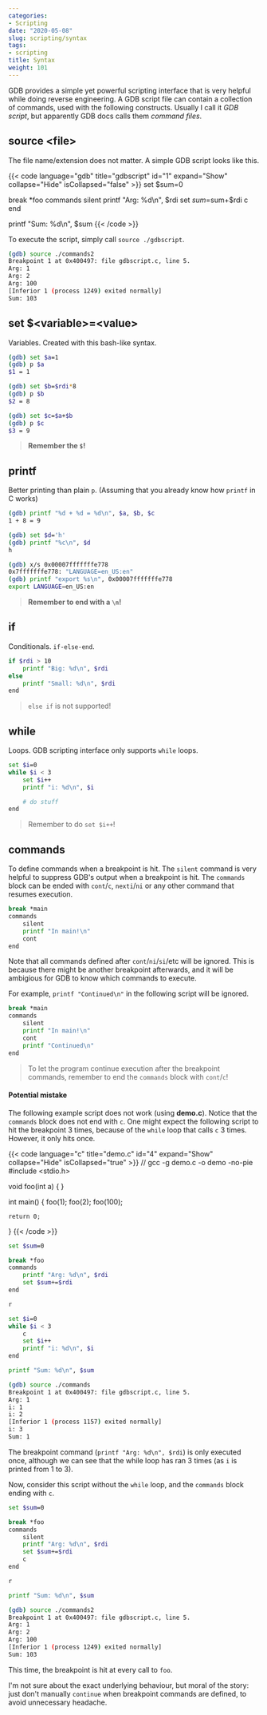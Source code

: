 ```yaml
---
categories:
- Scripting
date: "2020-05-08"
slug: scripting/syntax
tags:
- scripting
title: Syntax
weight: 101
---
```


GDB provides a simple yet powerful scripting interface that is very helpful while doing reverse engineering. A GDB script file can contain a collection of commands, used with the following constructs. Usually I call it *GDB script*, but apparently GDB docs calls them *command files*.

## source \<file>

The file name/extension does not matter. A simple GDB script looks like this.

{{< code language="gdb" title="gdbscript" id="1" expand="Show" collapse="Hide" isCollapsed="false" >}}
set $sum=0

break *foo
commands
    silent
    printf "Arg: %d\n", $rdi
    set $sum=$sum+$rdi
    c
end

printf "Sum: %d\n", $sum
{{< /code >}}

To execute the script, simply call `source ./gdbscript`.

```sh
(gdb) source ./commands2
Breakpoint 1 at 0x400497: file gdbscript.c, line 5.
Arg: 1
Arg: 2
Arg: 100
[Inferior 1 (process 1249) exited normally]
Sum: 103
```

## set \$\<variable>=\<value>

Variables. Created with this bash-like syntax.

```sh
(gdb) set $a=1
(gdb) p $a
$1 = 1
```
```sh
(gdb) set $b=$rdi*8
(gdb) p $b
$2 = 8
```
```sh
(gdb) set $c=$a+$b
(gdb) p $c
$3 = 9
```

> **Remember the `$`!**

## printf

Better printing than plain `p`. (Assuming that you already know how `printf` in C works)

```sh
(gdb) printf "%d + %d = %d\n", $a, $b, $c
1 + 8 = 9
```
```sh
(gdb) set $d='h'
(gdb) printf "%c\n", $d
h
```
```sh
(gdb) x/s 0x00007fffffffe778
0x7fffffffe778:	"LANGUAGE=en_US:en"
(gdb) printf "export %s\n", 0x00007fffffffe778
export LANGUAGE=en_US:en
```

> **Remember to end with a `\n`!**

## if

Conditionals. `if-else-end`.

```sh
if $rdi > 10
    printf "Big: %d\n", $rdi
else
    printf "Small: %d\n", $rdi
end
```

> `else if` is not supported!

## while

Loops. GDB scripting interface only supports `while` loops.

```sh
set $i=0
while $i < 3
    set $i++
    printf "i: %d\n", $i

    # do stuff
end
```

> Remember to do `set $i++`!

## commands

To define commands when a breakpoint is hit. The `silent` command is very helpful to suppress GDB's output when a breakpoint is hit. The `commands` block can be ended with `cont`/`c`, `nexti`/`ni` or any other command that resumes execution.

```sh
break *main
commands
    silent
    printf "In main!\n"
    cont
end
```

Note that all commands defined after `cont`/`ni`/`si`/etc will be ignored. This is because there might be another breakpoint afterwards, and it will be ambigious for GDB to know which commands to execute.

For example, `printf "Continued\n"` in the following script will be ignored.

```sh
break *main
commands
    silent
    printf "In main!\n"
    cont
    printf "Continued\n"
end
```

> To let the program continue execution after the breakpoint commands, remember to end the `commands` block with `cont`/`c`!

#### Potential mistake

The following example script does not work (using **demo.c**). Notice that the `commands` block does not end with `c`. One might expect the following script to hit the breakpoint 3 times, because of the `while` loop that calls `c` 3 times. However, it only hits once.

{{< code language="c" title="demo.c" id="4" expand="Show" collapse="Hide" isCollapsed="true" >}}
// gcc -g demo.c -o demo -no-pie
#include <stdio.h>

void foo(int a)
{
}

int main()
{
    foo(1);
    foo(2);
    foo(100);

    return 0;
}
{{< /code >}}

```sh
set $sum=0

break *foo
commands
    printf "Arg: %d\n", $rdi
    set $sum+=$rdi
end

r

set $i=0
while $i < 3
    c
    set $i++
    printf "i: %d\n", $i
end

printf "Sum: %d\n", $sum
```
```sh
(gdb) source ./commands
Breakpoint 1 at 0x400497: file gdbscript.c, line 5.
Arg: 1
i: 1
i: 2
[Inferior 1 (process 1157) exited normally]
i: 3
Sum: 1
```

The breakpoint command (`printf "Arg: %d\n", $rdi`) is only executed once, although we can see that the while loop has ran 3 times (as `i` is printed from 1 to 3).

Now, consider this script without the `while` loop, and the `commands` block ending with `c`.

```sh
set $sum=0

break *foo
commands
    silent
    printf "Arg: %d\n", $rdi
    set $sum+=$rdi
    c
end

r

printf "Sum: %d\n", $sum
```
```sh
(gdb) source ./commands2
Breakpoint 1 at 0x400497: file gdbscript.c, line 5.
Arg: 1
Arg: 2
Arg: 100
[Inferior 1 (process 1249) exited normally]
Sum: 103
```

This time, the breakpoint is hit at every call to `foo`.

I'm not sure about the exact underlying behaviour, but moral of the story: just don't manually `continue` when breakpoint commands are defined, to avoid unnecessary headache.
